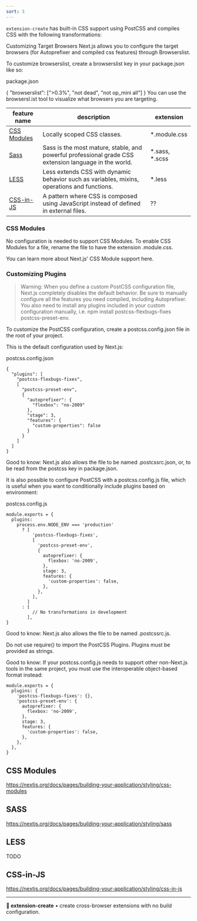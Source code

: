 ```yaml
---
sort: 3
---
```


`extension-create` has built-in CSS support using PostCSS and compiles CSS with the following transformations:

Customizing Target Browsers
Next.js allows you to configure the target browsers (for Autoprefixer and compiled css features) through Browserslist.

To customize browserslist, create a browserslist key in your package.json like so:

package.json

{
  "browserslist": [">0.3%", "not dead", "not op_mini all"]
}
You can use the browsersl.ist tool to visualize what browsers you are targeting.


| feature name | description | extension|
|-|-|-|
| [CSS Modules](#css-modules) | Locally scoped CSS classes. | *.module.css |
| [Sass](#sass) | Sass is the most mature, stable, and powerful professional grade CSS extension language in the world. | *.sass, *.scss |
| [LESS](#less) | Less extends CSS with dynamic behavior such as variables, mixins, operations and functions. | *.less |
| [CSS-in-JS](#css-in-js) | A pattern where CSS is composed using JavaScript instead of defined in external files. | ?? |


### CSS Modules

No configuration is needed to support CSS Modules. To enable CSS Modules for a file, rename the file to have the extension .module.css.

You can learn more about Next.js' CSS Module support here.

### Customizing Plugins

> Warning: When you define a custom PostCSS configuration file, Next.js completely disables the default behavior. Be sure to manually configure all the features you need compiled, including Autoprefixer. You also need to install any plugins included in your custom configuration manually, i.e. npm install postcss-flexbugs-fixes postcss-preset-env.

To customize the PostCSS configuration, create a postcss.config.json file in the root of your project.

This is the default configuration used by Next.js:

postcss.config.json

```
{
  "plugins": [
    "postcss-flexbugs-fixes",
    [
      "postcss-preset-env",
      {
        "autoprefixer": {
          "flexbox": "no-2009"
        },
        "stage": 3,
        "features": {
          "custom-properties": false
        }
      }
    ]
  ]
}
```

Good to know: Next.js also allows the file to be named .postcssrc.json, or, to be read from the postcss key in package.json.

It is also possible to configure PostCSS with a postcss.config.js file, which is useful when you want to conditionally include plugins based on environment:

postcss.config.js
```
module.exports = {
  plugins:
    process.env.NODE_ENV === 'production'
      ? [
          'postcss-flexbugs-fixes',
          [
            'postcss-preset-env',
            {
              autoprefixer: {
                flexbox: 'no-2009',
              },
              stage: 3,
              features: {
                'custom-properties': false,
              },
            },
          ],
        ]
      : [
          // No transformations in development
        ],
}
```

Good to know: Next.js also allows the file to be named .postcssrc.js.

Do not use require() to import the PostCSS Plugins. Plugins must be provided as strings.

Good to know: If your postcss.config.js needs to support other non-Next.js tools in the same project, you must use the interoperable object-based format instead:

```
module.exports = {
  plugins: {
    'postcss-flexbugs-fixes': {},
    'postcss-preset-env': {
      autoprefixer: {
        flexbox: 'no-2009',
      },
      stage: 3,
      features: {
        'custom-properties': false,
      },
    },
  },
}
```

## CSS Modules

https://nextjs.org/docs/pages/building-your-application/styling/css-modules

## SASS

https://nextjs.org/docs/pages/building-your-application/styling/sass

## LESS

TODO

## CSS-in-JS

https://nextjs.org/docs/pages/building-your-application/styling/css-in-js

---

**🧩 extension-create** • create cross-browser extensions with no build configuration.
